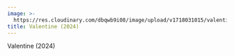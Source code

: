 ```yaml
---
image: >-
  https://res.cloudinary.com/dbqwb9i08/image/upload/v1718031015/valentine_scan_fixed_pfd9tb.jpg
title: Valentine (2024)
---
```


Valentine (2024)
